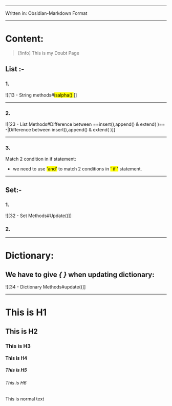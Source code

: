
---
Written in: Obsidian-Markdown Format

---

# Content:

> [!info] 
>  This is my Doubt Page
## List :- 

### 1.
![[13 - String methods#<mark style="background FF5582A6;">isalpha() </mark>]]

---
### 2. 

![[23 - List Methods#Difference between ==insert(),append() & extend( )== -|Difference between insert(),append() & extend( )]]

---
### 3. 
 Match 2 condition in if statement:

- we need to use <mark class="hltr-grey2">'and'</mark> to match 2 conditions in <mark class="hltr-grey2">' if '</mark> statement. 
---
## Set:- 


### 1.

![[32 - Set Methods#Update()]]

### 2.

---
# Dictionary:

## We have to give ***{ }*** when updating dictionary:

![[34 - Dictionary Methods#update()]]

---
# This is  H1

## This is H2 

### This is H3

#### This is H4

##### This is H5

###### This is H6

This is normal text